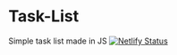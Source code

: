 # Task-List
 Simple task list made in JS
[![Netlify Status](https://api.netlify.com/api/v1/badges/4a56535e-320e-400d-94de-cae6d8d4c4e6/deploy-status)](https://app.netlify.com/sites/masti/deploys)
